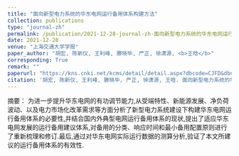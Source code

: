 ```yaml
---
title: "面向新型电力系统的华东电网运行备用体系构建方法"
collection: publications
type: "journal-zh"
permalink: /publication/2021-12-28-journal-zh-面向新型电力系统的华东电网运行备用体系构建方法
date: 2021-12-28
venue: "上海交通大学学报"
paper_author: "胡宏, 陈新仪, 王利峰, 滕晓毕, 严正, 徐潇源, <b>王晗</b>"
corresponding: True
remark: ""
paperurl: "https://kns.cnki.net/kcms/detail/detail.aspx?dbcode=CJFD&dbname=CJFDLAST2022&filename=SHJT202112014&uniplatform=NZKPT&v=EHoub_I5tqchZTvwPx9sHrMnxq-DV_Z-P-L2LIj-4KI5CAIl01lnUkmzoIeiBe7o"
citation: '胡宏, 陈新仪, 王利峰, 滕晓毕, 严正, 徐潇源, 王晗. 面向新型电力系统的华东电网运行备用体系构建方法[J]. 上海交通大学学报, 2021, 55(12): 1640-1649.'
---
```


摘要：
为进一步提升华东电网的有功调节能力,从受端特性、新能源发展、净负荷波动、以及电力市场化改革需求等方面分析了新型电力系统建设下构建华东电网运行备用体系的必要性,并结合国内外典型电网运行备用体系的现状,提出了适应华东电网发展的运行备用建议体系,对备用的分类、响应时间和最小备用配置原则进行了重新梳理和修订.最后,通过对华东电网实际运行数据的测算分析,验证了本文所建议的运行备用体系的有效性. 

